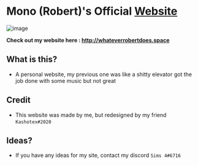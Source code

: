 # Mono (Robert)'s Official [Website](http://whateverrobertdoes.space)


![image](https://www.kashotex.net/Images/Capture.PNG)

**Check out my website here : http://whateverrobertdoes.space**

## What is this?
* A personal website, my previous one was like a shitty elevator got the job done with some music but not great

## Credit
* This website was made by me, but redesigned by my friend `Kashotex#2020`

## Ideas?
* If you have any ideas for my site, contact my discord `Sims 4#6716`
